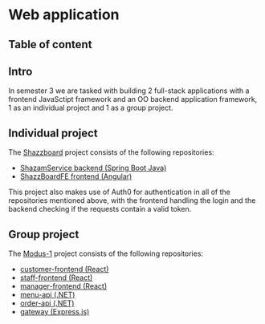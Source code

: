 # Web application

## Table of content

## Intro
In semester 3 we are tasked with building 2 full-stack applications with a frontend JavaSctipt framework and an OO backend application framework, 1 as an individual project and 1 as a group project.  

## Individual project
The [Shazzboard](https://github.com/IPS3-Shazzboard) project consists of the following repositories:
- [ShazamService backend (Spring Boot Java)](https://github.com/IPS3-Shazzboard/ShazamService)
- [ShazzBoardFE frontend (Angular)](https://github.com/IPS3-Shazzboard/ShazzBoardFE)

This project also makes use of Auth0 for authentication in all of the repositories mentioned above, with the frontend handling the login and the backend checking if the requests contain a valid token.

## Group project
The [Modus-1]() project consists of the following repositories:
- [customer-frontend (React)](https://github.com/Modus-1/customer-frontend)
- [staff-frontend (React)](https://github.com/Modus-1/staff-frontend)
- [manager-frontend (React)](https://github.com/Modus-1/manager-frontend)
- [menu-api (.NET)](https://github.com/Modus-1/menu-api)
- [order-api (.NET)](https://github.com/Modus-1/order-api)
- [gateway (Express.js)](https://github.com/Modus-1/gateway)
